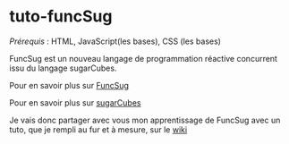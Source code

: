 # tuto-funcSug

*Prérequis* : HTML, JavaScript(les bases), CSS (les bases)

FuncSug est un nouveau langage de programmation réactive concurrent issu du langage sugarCubes.

Pour en savoir plus sur [FuncSug](https://github.com/cl4cnam/funcSug) 

Pour en savoir plus sur [sugarCubes](https://github.com/LordManta/SugarCubesJS)

Je vais donc partager avec vous mon apprentissage de FuncSug avec un tuto, que je rempli au fur et à mesure, sur le [wiki](https://github.com/vbatcnam/tuto-funcSug/wiki)
 

